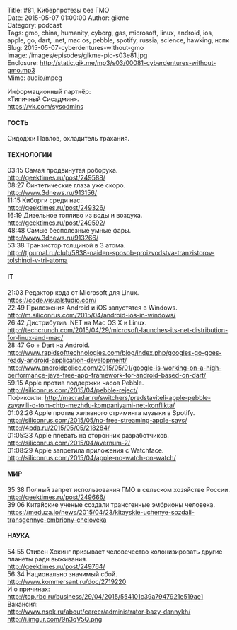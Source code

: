 Title: #81, Киберпротезы без ГМО  
Date: 2015-05-07 01:00:00
Author: gikme  
Category: podcast  
Tags: gmo, china, humanity, cyborg, gas, microsoft, linux, android, ios, apple, go, dart, .net, mac os, pebble, spotify, russia, science, hawking, нспк
Slug: 2015-05-07-cyberdentures-without-gmo  
Image: /images/episodes/gikme-pic-s03e81.jpg  
Enclosure: http://static.gik.me/mp3/s03/00081-cyberdentures-without-gmo.mp3  
Mime: audio/mpeg

Информационный партнёр:  
«Типичный Сисадмин».  
<https://vk.com/sysodmins>

#### ГОСТЬ

Сидоджи Павлов, охладитель трахания.

#### ТЕХНОЛОГИИ

03:15 Самая продвинутая роборука.  
<http://geektimes.ru/post/249588/>  
08:27 Синтетические глаза уже скоро.  
<http://www.3dnews.ru/913156/>  
11:15 Киборги среди нас.  
<http://geektimes.ru/post/249326/>  
16:19 Дизельное топливо из воды и воздуха.  
<http://geektimes.ru/post/249592/>  
48:48 Самые бесполезные умные фары.  
<http://www.3dnews.ru/913266/>  
53:38 Транзистор толщиной в 3 атома.  
<http://tjournal.ru/club/5838-naiden-sposob-proizvodstva-tranzistorov-tolshinoi-v-tri-atoma>

#### IT

21:03 Редактор кода от Microsoft для Linux.  
<https://code.visualstudio.com/>  
22:49 Приложения Android и iOS запустятся в Windows.  
<http://m.siliconrus.com/2015/04/android-ios-in-windows/>  
26:42 Дистрибутив .NET на Mac OS X и Linux.  
<http://techcrunch.com/2015/04/29/microsoft-launches-its-net-distribution-for-linux-and-mac/>  
28:47 Go + Dart на Android.  
<http://www.rapidsofttechnologies.com/blog/index.php/googles-go-goes-ready-android-application-development/>  
<http://www.androidpolice.com/2015/05/01/google-is-working-on-a-high-performance-java-free-app-framework-for-android-based-on-dart/>  
59:15 Apple против поддержки часов Pebble.  
<http://siliconrus.com/2015/04/pebble-reject/>  
Пофиксили:  <http://macradar.ru/switchers/predstaviteli-apple-pebble-zayavili-o-tom-chto-mezhdu-kompaniyami-net-konflikta/>  
01:02:26 Apple против халявного стриминга музыки в Spotify.  
<http://siliconrus.com/2015/05/no-free-streaming-apple-says/>  
<http://4pda.ru/2015/05/05/218284/>  
01:05:33 Apple плевать на сторонних разработчиков.  
<http://siliconrus.com/2015/04/avernum-2/>  
01:08:29 Apple запретила приложения с Watchface.  
<http://siliconrus.com/2015/04/apple-no-watch-on-watch/>

#### МИР

35:38 Полный запрет использования ГМО в сельском хозяйстве России.  
<http://geektimes.ru/post/249666/>  
39:06 Китайские ученые создали трансгенные эмбрионы человека.  
<https://meduza.io/news/2015/04/23/kitayskie-uchenye-sozdali-transgennye-embriony-cheloveka>

#### НАУКА

54:55 Стивен Хокинг призывает человечество колонизировать другие планеты ради выживания.  
<http://geektimes.ru/post/249764/>  
56:34 Национально значимый сбой.  
<http://www.kommersant.ru/doc/2719220>  
И о причинах:  
<http://top.rbc.ru/business/29/04/2015/554101c39a7947921e519ae1>  
Вакансия:  
<http://www.nspk.ru/about/career/administrator-bazy-dannykh/>  
<http://i.imgur.com/9n3qV5Q.png>
